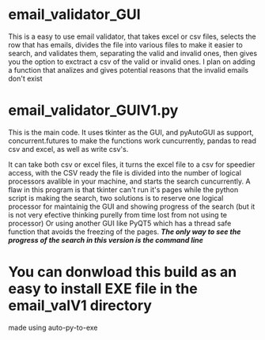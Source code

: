 # email_validator_GUI
This is a easy to use email validator, that takes excel or csv files, selects the row that has emails, divides the file into various files to make it easier to search, and validates them, separating the valid and invalid ones, then gives you the option to exctract a csv of the valid or invalid ones.
I plan on adding a function that analizes and gives potential reasons that the invalid emails don't exist


# email_validator_GUIV1.py
This is the main code. It uses tkinter as the GUI, and pyAutoGUI as support, concurrent.futures to make the functions work cuncurrently, pandas to read csv and excel, as well as write csv's.

It can take both csv or excel files, it turns the excel file to a csv for speedier access, with the CSV ready the file is divided into the number of logical processors avalible in your machine, and starts the search cuncurrently. A flaw in this program is that tkinter can't run it's pages while the python script is making the search, two solutions is to reserve one logical processor for maintainig the GUI and showing progress of the search (but it is not very efective thinking purelly from time lost from not using te processor) Or using another GUI like PyQT5 which has a thread safe function that avoids the freezing of the pages.
***The only way to see the progress of the search in this version is the command line***

# You can donwload this build as an easy to install EXE file in the email_valV1 directory
made using auto-py-to-exe
